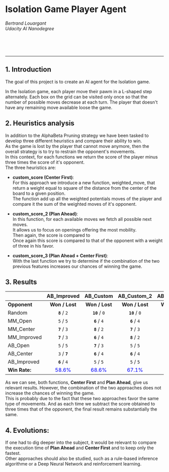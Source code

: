 # Isolation Game Player Agent
_Bertrand Louargant_  
_Udacity AI Nanodegree_

&nbsp;   
&nbsp;    
&nbsp;    


******************

## 1. Introduction   
<p>
The goal of this project is to create an AI agent for the Isolation game.
<p>
In the Isolation game, each player move their pawm in a L-shaped step alternately.
Each box on the grid can be visited only once so that the number of possible moves decrease at each turn.
The player that doesn't have any remaining move available loose the game.

## 2. Heuristics analysis   
In addition to the AlphaBeta Pruning strategy we have been tasked to develop
three different heuristics and compare their ability to win.   
As the game is lost by the player that cannot move anymore, then the overall strategy is to try to restrain the opponent's movements.   
In this context, for each functions we return the score of the player minus three times the score of it's opponent.   
The three heuristics are:  

* __custom_score (Center First)__:   
For this approach we introduce a new function, weighted_move, that return a weight equal to square of the distance from the center of the
board to a given position.    
The function add up all the weighted potentials moves of the player and compare it the sum of the weighted moves of it's opponent.   

* __custom_score_2 (Plan Ahead)__:   
In this function, for each available moves we fetch all possible next moves.   
It allows us to focus on openings offering the most mobility.  
Then again, the score is compared to  
Once again this score is compared to that of the opponent with a weight of three in his favor.

* __custom_score_3 (Plan Ahead + Center First)__:   
With the last function we try to determine if the combination of the two previous features increases our chances of winning the game.

## 3. Results    

|               |   AB_Improved  |   AB_Custom   |   AB_Custom_2 |   AB_Custom_3  |
| ------------- | :------------: | :-----------: | :-----------: | :-----------:  |
| **Opponent**  | **Won / Lost** | **Won / Lost**| **Won / Lost**| **Won / Lost** |
| Random        | **`8`** / `2`  | **`10`** / `0`| **`10`** / `0`| **`7`** / `3`  |
| MM_Open       | `5`   /   `5`  | **`6`** / `4` | **`6`** / `4` | **`8`** / `2`  |
| MM_Center     | **`7`** / `3`  | **`8`** / `2` | **`7`** / `3` | **`8`** / `2`  |
| MM_Improved   | **`7`** / `3`  | **`6`** / `4` | **`8`** / `2` | **`8`** / `2`  |
| AB_Open       | `5`    /  `5`  | **`7`** / `3` | `5`  /   `5`  | `4`  / **`6`** |
| AB_Center     | `3`  / **`7`** | **`6`** / `4` | **`6`** / `4` | **`6`** / `4`  |
| AB_Improved   | **`6`** / `4`  | `5`  /   `5`  | `5`  /   `5`  | **`7`** / `3`  |
| **Win Rate:** |<font color="Blue">58.6%</font>|<font color="Blue">68.6%</font>|<font color="Blue">67.1%</font>|<font color="Blue">68.6%</font>|


As we can see, both functions, __Center First__ and __Plan Ahead__, give us relevant results.
However, the combination of the two approaches does not increase the chances of winning the game.   
This is probably due to the fact that these two approaches favor the same type of movements. And as each time we subtract the score obtained to three times that of the opponent, the final result remains substantially the same.  

## 4. Evolutions:  
If one had to dig deeper into the subject, it would be relevant to compare the execution time of __Plan Ahead__ and __Center First__ and to keep only the fastest.  
Other approaches should also be studied, such as a rule-based inference algorithme or a Deep Neural Network and reinforcement learning.
